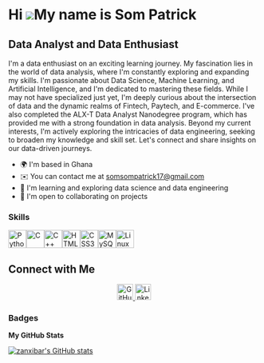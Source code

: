 Hi ![](https://user-images.githubusercontent.com/18350557/176309783-0785949b-9127-417c-8b55-ab5a4333674e.gif)My name is Som Patrick
===================================================================================================================================

Data Analyst and Data Enthusiast
--------------------------------

I'm a data enthusiast on an exciting learning journey. My fascination lies in the world of data analysis, where I'm constantly exploring and expanding my skills. I'm passionate about Data Science, Machine Learning, and Artificial Intelligence, and I'm dedicated to mastering these fields. While I may not have specialized just yet, I'm deeply curious about the intersection of data and the dynamic realms of Fintech, Paytech, and E-commerce. I've also completed the ALX-T Data Analyst Nanodegree program, which has provided me with a strong foundation in data analysis. Beyond my current interests, I'm actively exploring the intricacies of data engineering, seeking to broaden my knowledge and skill set. Let's connect and share insights on our data-driven journeys.

*   🌍  I'm based in Ghana
*   ✉️  You can contact me at [somsompatrick17@gmail.com](mailto:somsompatrick17@gmail.com)
*   🧠  I'm learning and exploring data science and data engineering
*   🤝  I'm open to collaborating on projects

### Skills 
<p align="left">
<a href="https://www.python.org/" target="_blank" rel="noreferrer"><img src="https://raw.githubusercontent.com/danielcranney/readme-generator/main/public/icons/skills/python-colored.svg" width="36" height="36" alt="Python" /></a><a href="https://docs.microsoft.com/en-us/cpp/?view=msvc-170" target="_blank" rel="noreferrer"><img src="https://raw.githubusercontent.com/danielcranney/readme-generator/main/public/icons/skills/c-colored.svg" width="36" height="36" alt="C" /></a><a href="https://docs.microsoft.com/en-us/cpp/?view=msvc-170" target="_blank" rel="noreferrer"><img src="https://raw.githubusercontent.com/danielcranney/readme-generator/main/public/icons/skills/cplusplus-colored.svg" width="36" height="36" alt="C++" /></a><a href="https://developer.mozilla.org/en-US/docs/Glossary/HTML5" target="_blank" rel="noreferrer"><img src="https://raw.githubusercontent.com/danielcranney/readme-generator/main/public/icons/skills/html5-colored.svg" width="36" height="36" alt="HTML5" /></a><a href="https://www.w3.org/TR/CSS/#css" target="_blank" rel="noreferrer"><img src="https://raw.githubusercontent.com/danielcranney/readme-generator/main/public/icons/skills/css3-colored.svg" width="36" height="36" alt="CSS3" /></a><a href="https://www.mysql.com/" target="_blank" rel="noreferrer"><img src="https://raw.githubusercontent.com/danielcranney/readme-generator/main/public/icons/skills/mysql-colored.svg" width="36" height="36" alt="MySQL" /></a><a href="https://www.linux.org" target="_blank" rel="noreferrer"><img src="https://raw.githubusercontent.com/danielcranney/readme-generator/main/public/icons/skills/linux-colored.svg" width="36" height="36" alt="Linux" /></a>
                    </p>
                    

   <!-- Connect with Me -->
## Connect with Me

<p align="center">
  <a href="https://www.github.com/zanxibar" target="_blank" rel="noreferrer">
    <img src="https://raw.githubusercontent.com/danielcranney/readme-generator/main/public/icons/socials/github.svg" width="32" height="32" alt="GitHub" />
  </a>
  <a href="https://www.linkedin.com/in/patrick-som-sp17" target="_blank" rel="noreferrer">
    <img src="https://raw.githubusercontent.com/danielcranney/readme-generator/main/public/icons/socials/linkedin.svg" width="32" height="32" alt="LinkedIn" />
  </a>
</p>
               



 


### Badges

<b>My GitHub Stats</b>

<a href="http://www.github.com/zanxibar"><img src="https://github-readme-stats.vercel.app/api?username=zanxibar&show_icons=true&hide=&count_private=true&title_color=0891b2&text_color=ffffff&icon_color=0891b2&bg_color=1c1917&hide_border=true&show_icons=true" alt="zanxibar's GitHub stats" /></a>
